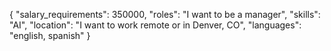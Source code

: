 {
"salary_requirements": 350000,
"roles": "I want to be a manager",
"skills": "AI",
"location": "I want to work remote or in Denver, CO",
"languages": "english, spanish"
}




